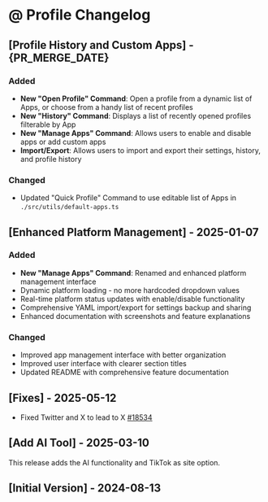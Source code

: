 # @ Profile Changelog

## [Profile History and Custom Apps] - {PR_MERGE_DATE}

### Added

- **New "Open Profile" Command**: Open a profile from a dynamic list of Apps, or choose from a handy list of recent profiles
- **New "History" Command**: Displays a list of recently opened profiles filterable by App
- **New "Manage Apps" Command**: Allows users to enable and disable apps or add custom apps
- **Import/Export**: Allows users to import and export their settings, history, and profile history

### Changed

- Updated "Quick Profile" Command to use editable list of Apps in `./src/utils/default-apps.ts`

## [Enhanced Platform Management] - 2025-01-07

### Added

- **New "Manage Apps" Command**: Renamed and enhanced platform management interface
- Dynamic platform loading - no more hardcoded dropdown values
- Real-time platform status updates with enable/disable functionality
- Comprehensive YAML import/export for settings backup and sharing
- Enhanced documentation with screenshots and feature explanations

### Changed

- Improved app management interface with better organization
- Improved user interface with clearer section titles
- Updated README with comprehensive feature documentation

## [Fixes] - 2025-05-12

- Fixed Twitter and X to lead to X [#18534](https://github.com/raycast/extensions/issues/18534)

## [Add AI Tool] - 2025-03-10

This release adds the AI functionality and TikTok as site option.

## [Initial Version] - 2024-08-13
